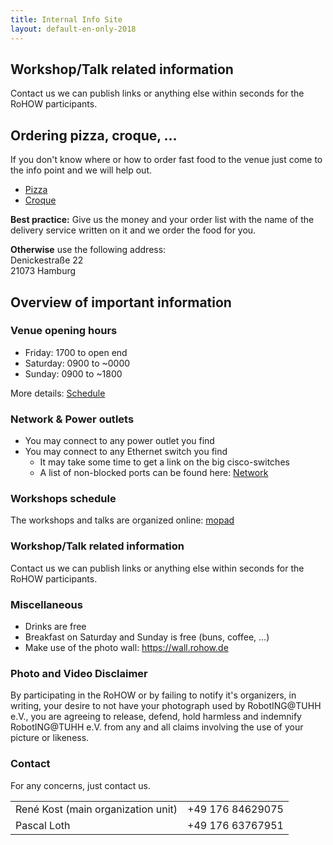 ```yaml
---
title: Internal Info Site
layout: default-en-only-2018
---
```


## Workshop/Talk related information

Contact us we can publish links or anything else within seconds for the RoHOW
participants.

## Ordering pizza, croque, ...

If you don't know where or how to order fast food to the venue just come to the
info point and we will help out.  

* [Pizza](https://www.pizzamax.de/)
* [Croque](http://www.lieferprofi.de/shops/croquemaster/common/03_speisen-uebersicht.php)

**Best practice:** Give us the money and your order list with the name of the delivery
service written on it and we order the food for you.  

**Otherwise** use the following address:  
Denickestraße 22  
21073 Hamburg  

## Overview of important information

### Venue opening hours

- Friday: 1700 to open end
- Saturday: 0900 to ~0000
- Sunday: 0900 to ~1800

More details: [Schedule](https://rohow.de/2018/en/schedule.html)

### Network & Power outlets

- You may connect to any power outlet you find
- You may connect to any Ethernet switch you find
  - It may take some time to get a link on the big cisco-switches
  - A list of non-blocked ports can be found here: [Network](https://www.tuhh.de/rzt/beratung/dvb/tuhhvn.html)

### Workshops schedule

The workshops and talks are organized online: [mopad](https://mopad.rohow.de)

### Workshop/Talk related information

Contact us we can publish links or anything else within seconds for the RoHOW participants.

### Miscellaneous

- Drinks are free
- Breakfast on Saturday and Sunday is free (buns, coffee, ...)
- Make use of the photo wall: https://wall.rohow.de

### Photo and Video Disclaimer

By participating in the RoHOW or by failing to notify it's organizers, in
writing, your desire to not have your photograph used by RobotING@TUHH e.V., you
are agreeing to release, defend, hold harmless and indemnify RobotING@TUHH e.V.
from any and all claims involving the use of your picture or likeness.

### Contact

For any concerns, just contact us.

|   |   |
| - | - |
| René Kost (main organization unit)| +49 176 84629075 |
| Pascal Loth | +49 176 63767951 |
